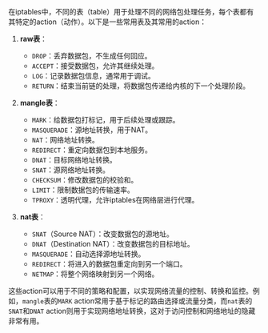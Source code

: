 在iptables中，不同的表（table）用于处理不同的网络包处理任务，每个表都有其特定的action（动作）。以下是一些常用表及其常用的action：

1. **raw表**：
   - `DROP`：丢弃数据包，不生成任何回应。
   - `ACCEPT`：接受数据包，允许其继续处理。
   - `LOG`：记录数据包信息，通常用于调试。
   - `RETURN`：结束当前链的处理，将数据包传递给内核的下一个处理阶段。

2. **mangle表**：
   - `MARK`：给数据包打标记，用于后续处理或跟踪。
   - `MASQUERADE`：源地址转换，用于NAT。
   - `NAT`：网络地址转换。
   - `REDIRECT`：重定向数据包到本地服务。
   - `DNAT`：目标网络地址转换。
   - `SNAT`：源网络地址转换。
   - `CHECKSUM`：修改数据包的校验和。
   - `LIMIT`：限制数据包的传输速率。
   - `TPROXY`：透明代理，允许iptables在网络层进行代理。

3. **nat表**：
   - `SNAT`（Source NAT）：改变数据包的源地址。
   - `DNAT`（Destination NAT）：改变数据包的目标地址。
   - `MASQUERADE`：自动选择源地址转换。
   - `REDIRECT`：将进入的数据包重定向到另一个端口。
   - `NETMAP`：将整个网络映射到另一个网络。

这些action可以用于不同的策略和配置，以实现网络流量的控制、转换和监控。例如，`mangle`表的`MARK` action常用于基于标记的路由选择或流量分类，而`nat`表的`SNAT`和`DNAT` action则用于实现网络地址转换，这对于访问控制和网络地址的隐藏非常有用。